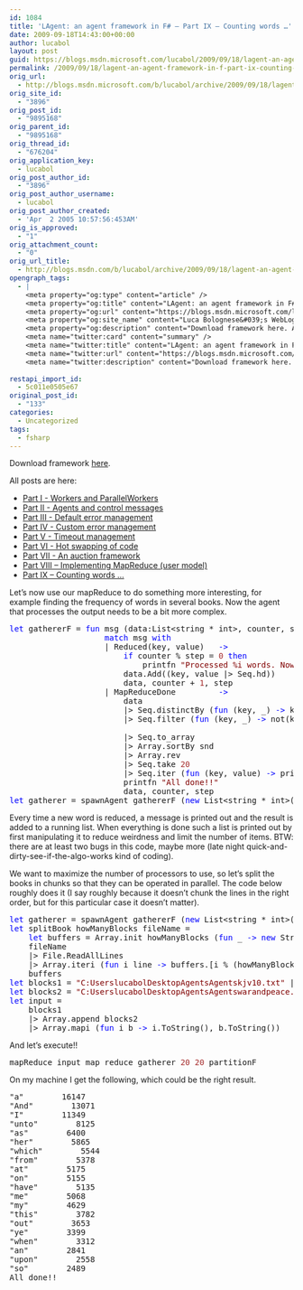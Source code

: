 ```yaml
---
id: 1084
title: 'LAgent: an agent framework in F# – Part IX – Counting words …'
date: 2009-09-18T14:43:00+00:00
author: lucabol
layout: post
guid: https://blogs.msdn.microsoft.com/lucabol/2009/09/18/lagent-an-agent-framework-in-f-part-ix-counting-words/
permalink: /2009/09/18/lagent-an-agent-framework-in-f-part-ix-counting-words/
orig_url:
  - http://blogs.msdn.microsoft.com/b/lucabol/archive/2009/09/18/lagent-an-agent-framework-in-f-part-ix-counting-words.aspx
orig_site_id:
  - "3896"
orig_post_id:
  - "9895168"
orig_parent_id:
  - "9895168"
orig_thread_id:
  - "676204"
orig_application_key:
  - lucabol
orig_post_author_id:
  - "3896"
orig_post_author_username:
  - lucabol
orig_post_author_created:
  - 'Apr  2 2005 10:57:56:453AM'
orig_is_approved:
  - "1"
orig_attachment_count:
  - "0"
orig_url_title:
  - http://blogs.msdn.com/b/lucabol/archive/2009/09/18/lagent-an-agent-framework-in-f-part-ix-counting-words.aspx
opengraph_tags:
  - |
    <meta property="og:type" content="article" />
    <meta property="og:title" content="LAgent: an agent framework in F# &ndash; Part IX &ndash; Counting words &hellip;" />
    <meta property="og:url" content="https://blogs.msdn.microsoft.com/lucabol/2009/09/18/lagent-an-agent-framework-in-f-part-ix-counting-words/" />
    <meta property="og:site_name" content="Luca Bolognese&#039;s WebLog" />
    <meta property="og:description" content="Download framework here. All posts are here: Part I  - Workers and ParallelWorkers Part II  - Agents and control messages Part III  - Default error management Part IV  - Custom error management Part V  - Timeout management Part VI  - Hot swapping of code Part VII  - An auction framework Part VIII – Implementing MapReduce..." />
    <meta name="twitter:card" content="summary" />
    <meta name="twitter:title" content="LAgent: an agent framework in F# &ndash; Part IX &ndash; Counting words &hellip;" />
    <meta name="twitter:url" content="https://blogs.msdn.microsoft.com/lucabol/2009/09/18/lagent-an-agent-framework-in-f-part-ix-counting-words/" />
    <meta name="twitter:description" content="Download framework here. All posts are here: Part I  - Workers and ParallelWorkers Part II  - Agents and control messages Part III  - Default error management Part IV  - Custom error management Part V  - Timeout management Part VI  - Hot swapping of code Part VII  - An auction framework Part VIII – Implementing MapReduce..." />
    
restapi_import_id:
  - 5c011e0505e67
original_post_id:
  - "133"
categories:
  - Uncategorized
tags:
  - fsharp
---
```

Download framework [here](http://code.msdn.microsoft.com/LAgent).

All posts are here:

  * [Part I  - Workers and ParallelWorkers](http://blogs.msdn.com/lucabol/archive/2009/05/29/lagent-an-agent-framework-in-f-part-i-workers-and-parallelworkers.aspx) 
  * [Part II  - Agents and control messages](http://blogs.msdn.com/lucabol/archive/2009/06/05/lagent-an-agent-framework-in-f-part-ii-agents-and-control-messages.aspx) 
  * [Part III  - Default error management](http://blogs.msdn.com/lucabol/archive/2009/06/12/lagent-an-agent-framework-in-f-part-iii-default-error-management.aspx) 
  * [Part IV  - Custom error management](http://blogs.msdn.com/lucabol/archive/2009/06/19/lagent-an-agent-framework-in-f-part-iv-custom-error-management.aspx) 
  * [Part V  - Timeout management](http://blogs.msdn.com/lucabol/archive/2009/06/26/lagent-an-agent-framework-in-f-part-v-timeout-management.aspx) 
  * [Part VI  - Hot swapping of code](http://blogs.msdn.com/lucabol/archive/2009/07/03/lagent-an-agent-framework-in-f-part-vi-hot-swapping-of-code-and-something-silly.aspx) 
  * [Part VII  - An auction framework](http://blogs.msdn.com/lucabol/archive/2009/07/10/lagent-an-agent-framework-in-f-part-vii-an-auction-application.aspx) 
  * [Part VIII – Implementing MapReduce (user model)](http://blogs.msdn.com/lucabol/archive/2009/09/04/lagent-an-agent-framework-in-f-part-viii-implementing-mapreduce-user-model.aspx) 
  * [Part IX – Counting words …](http://blogs.msdn.com/lucabol/archive/2009/09/18/lagent-an-agent-framework-in-f-part-ix-counting-words.aspx) 



Let’s now use our mapReduce to do something more interesting, for example finding the frequency of words in several books. Now the agent that processes the output needs to be a bit more complex.

<pre class="code"><span style="color:blue;">let </span>gathererF = <span style="color:blue;">fun </span>msg (data:List&lt;string * int&gt;, counter, step) <span style="color:blue;">-&gt;
                    match </span>msg <span style="color:blue;">with
                    </span>| Reduced(key, value)   <span style="color:blue;">-&gt;
                        if </span>counter % step = <span style="color:brown;">0 </span><span style="color:blue;">then
                            </span>printfn <span style="color:maroon;">"Processed %i words. Now processing %s" </span>counter key
                        data.Add((key, value |&gt; Seq.hd))
                        data, counter + <span style="color:brown;">1</span>, step
                    | MapReduceDone         <span style="color:blue;">-&gt;
                        </span>data
                        |&gt; Seq.distinctBy (<span style="color:blue;">fun </span>(key, _) <span style="color:blue;">-&gt; </span>key.ToLower())
                        |&gt; Seq.filter (<span style="color:blue;">fun </span>(key, _) <span style="color:blue;">-&gt; </span>not(key = <span style="color:maroon;">"" </span>|| key = <span style="color:maroon;">""" </span>||<br />                                                             (fst (Double.TryParse(key)))))
                        |&gt; Seq.to_array
                        |&gt; Array.sortBy snd
                        |&gt; Array.rev
                        |&gt; Seq.take <span style="color:brown;">20
                        </span>|&gt; Seq.iter (<span style="color:blue;">fun </span>(key, value) <span style="color:blue;">-&gt; </span>printfn <span style="color:maroon;">"%Att%A" </span>key value)
                        printfn <span style="color:maroon;">"All done!!"
                        </span>data, counter, step
<span style="color:blue;">let </span>gatherer = spawnAgent gathererF (<span style="color:blue;">new </span>List&lt;string * int&gt;(), <span style="color:brown;"></span>, <span style="color:brown;">1000</span>)</pre>



Every time a new word is reduced, a message is printed out and the result is added to a running list. When everything is done such a list is printed out by first manipulating it to reduce weirdness and limit the number of items. BTW: there are at least two bugs in this code, maybe more (late night quick-and-dirty-see-if-the-algo-works kind of coding).

We want to maximize the number of processors to use, so let’s split the books in chunks so that they can be operated in parallel. The code below roughly does it (I say roughly because it doesn’t chunk the lines in the right order, but for this particular case it doesn’t matter).

<pre class="code"><span style="color:blue;">let </span>gatherer = spawnAgent gathererF (<span style="color:blue;">new </span>List&lt;string * int&gt;(), <span style="color:brown;"></span>, <span style="color:brown;">1000</span>)
<span style="color:blue;">let </span>splitBook howManyBlocks fileName =
    <span style="color:blue;">let </span>buffers = Array.init howManyBlocks (<span style="color:blue;">fun </span>_ <span style="color:blue;">-&gt; new </span>StringBuilder())
    fileName
    |&gt; File.ReadAllLines
    |&gt; Array.iteri (<span style="color:blue;">fun </span>i line <span style="color:blue;">-&gt; </span>buffers.[i % (howManyBlocks)].Append(line) |&gt; ignore)
    buffers
<span style="color:blue;">let </span>blocks1 = <span style="color:maroon;">"C:UserslucabolDesktopAgentsAgentskjv10.txt" </span>|&gt; splitBook <span style="color:brown;">100
</span><span style="color:blue;">let </span>blocks2 = <span style="color:maroon;">"C:UserslucabolDesktopAgentsAgentswarandpeace.txt" </span>|&gt; splitBook <span style="color:brown;">100
</span><span style="color:blue;">let </span>input =
    blocks1
    |&gt; Array.append blocks2
    |&gt; Array.mapi (<span style="color:blue;">fun </span>i b <span style="color:blue;">-&gt; </span>i.ToString(), b.ToString())</pre>

And let’s execute!!

<pre class="code">mapReduce input map reduce gatherer <span style="color:brown;">20 20 </span>partitionF</pre>

On my machine I get the following, which could be the right result.

<pre class="code">"a"        16147
"And"        13071
"I"        11349
"unto"        8125
"as"        6400
"her"        5865
"which"        5544
"from"        5378
"at"        5175
"on"        5155
"have"        5135
"me"        5068
"my"        4629
"this"        3782
"out"        3653
"ye"        3399
"when"        3312
"an"        2841
"upon"        2558
"so"        2489
All done!!</pre>

